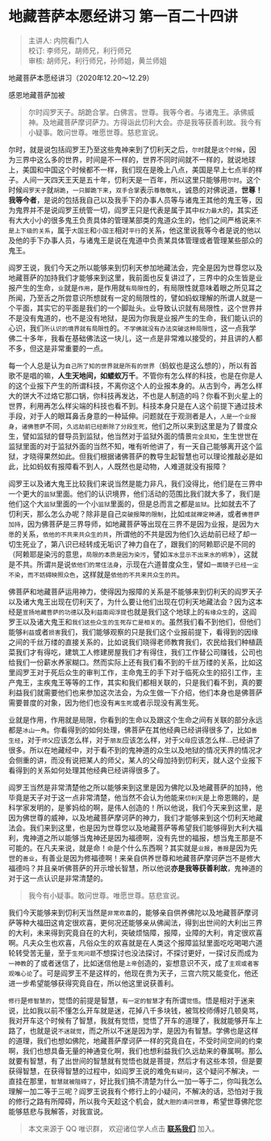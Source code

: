# 地藏菩萨本愿经讲习 第一百二十四讲

> 主讲人: 内院看门人 <br />
> 校订: 李师兄，胡师兄，利行师兄 <br />
> 审核: 胡师兄，利行师兄，孙师姐，黄兰师姐 <br />

地藏菩萨本愿经讲习（2020年12.20～12.29）

感恩地藏菩萨加被

> 尔时阎罗天子。胡跪合掌。白佛言。世尊。我等今者。与诸鬼王。承佛威神。及地藏菩萨摩诃萨力。方得诣此忉利大会。亦是我等获善利故。我今有小疑事。敢问世尊。唯愿世尊。慈悲宣说。

尔时，就是说包括阎罗王乃至这些鬼神来到了忉利天之后，`尔时`就是`这个时候`，因为三界中这么多的世界，时间是不一样的，世界不同时间就不一样的，就说地球上，美国和中国这个时候都不一样，我们现在是晚上八点，美国是早上七点半的样子。人间一天四天王天是五十年，忉利天是一百年，所以这里只能够用`尔时`。这个时候`阎罗天子`就`胡跪`，`一只脚跪下来`，`双手合掌`表示`尊敬敬礼`，诚恳的对佛说道，**世尊！我等今者**，是说的包括我自己以及我手下的办事人员等与诸鬼王其他的鬼王等，因为鬼界并不是说阎罗王统管一切，阎罗王只是代表是属于其中`权力最大`的，其实还有大大小小的很多鬼王负责具体的管理某部类的鬼道众生的，他们之间严格说来`不是上下级的关系`，属于`大国王`和`小国王`相对`平行`的关系，他这里说我等今者是说的他以及他的手下办事人员，与诸鬼王是说在鬼道中负责某具体管理或者管理某些部众的鬼王。

阎罗王说，我们今天之所以能够来到忉利天参加地藏法会，完全是因为世尊您以及地藏菩萨的加持我们才能够来到这里，我前面也反复讲过了，三界中的众生皆是业报产生的生命，`业`就是`作用`，是作用就`有局限性`的，有局限性就意味着眼之所见耳之所闻，乃至舌之所尝意识所想就有一定的局限性的，譬如蚂蚁理解的所谓人就是一个平面，其实它的平面是我们的一个脚趾头。业导致认识就有局限性，这个世界并不是没有鬼道的，也不是没有地狱，是因为你我是业报产生的生命，我们能认识的心识，我们`所认识的境界就有局限性`的。`不学佛就没有办法突破这种局限性`，这一点我学佛二十多年，我看在基础佛法这一块儿，这一点是非常难以接受的，并且讲的人都不多，但这是非常重要的一点。

每一个人总是认为`自己所了知的世界就是所有的世界`（蚂蚁也是这么想的），所以有首歌不是唱的嘛，**人生天地间，如蝼蚁万千**。不管你有怎么样的科技，也是在你是人的这个业报下产生的所谓科技，不离你这个人的业报本身的。从古到今，再怎么样大的饼大不过烙它那口锅，你科技再发达，不也是人制造的吗？你看不到火星上的世界，利用再怎么样尖端的科技也看不到。科技本身只是在人这个前提下通过技术手段，对于人的眼耳鼻舌身意的一种延伸。问题就在于观测者是人，`人是一个业报身`，`诸佛菩萨`不同，`久远劫前已经断除了分段生死`，他们之所以来到这里是为了普度众生，譬如监狱的督导员到监狱，他当然对于监狱外面的情景`完全具知`，生生世世在监狱里面的对于监狱外面的当然不知，唯有听他讲了，有一天自己能够离开这个监狱，才晓得果然如此。但我们根据诸佛菩萨的教导生起智慧也可以理论推敲必是如此，比如蚂蚁有报障看不到人，人既然也是动物，人难道就没有报障？

阎罗王以及诸大鬼王比较我们来说当然是能力非凡，我们没得比，他们是在三界中一个更大的`监狱`里面。他们的认识境界，他们活动的范围比我们就大多了，我们是他们这个大`监狱`里面的一个小`监狱`里面的，但是总而言之都是`监狱`。比如就去不了忉利天，那么怎么办呢？除非是自己`突破报障的限制`，比如`成就禅定神通`，或者`佛菩萨加持`，因为佛菩萨是三界导师，如地藏菩萨等出现在三界不是因为业报，是因为`大愿`的关系，`依他的不共来共众生的共`，所谓他的不共是因为他们久远劫前已经了却一切生死业了，第八识已经转成无垢识了神力自在了，跟我们的阿赖耶识是不同的（阿赖耶是染污的意思，`局限的本质是因为染污`，譬如`浑水显示不出来水的明净`），这就是不共。所谓`共`是说`依他们的常住法身`，示现在六道普度众生，譬如`一面镜子已经一尘不染`，`而不妨碍映照众色`，这样就是`依他的不共来共众生的共`。

佛菩萨和地藏菩萨运用神力，使得因为报障的关系是不能够来到忉利天的阎罗天子以及诸大鬼王出现在忉利天了，为什么要让他们出现在忉利天地藏法会？因为这本经是`宣扬地藏菩萨的功德`以及`利益南阎浮提`也就是我们这个地球上的`有缘众生`的，这阎罗王以及诸大鬼王和`我们这些众生的生死存亡是相关的`。虽然我们看不到他们，但他们能够`利益`或者`损害`我们，我们能够观察的只是我们这个业报前提下，看得到的因缘之间的千丝万缕的直接关系的，比如说我们晓得老师教育我们，农民给我们种植蔬菜我们才有得吃，建筑工人修建房屋我们才有得住，我们工作替公司赚钱，公司也给我们一份薪水养家糊口。然而实际上还有我们看不到的千丝万缕的关系，比如这里阎罗王对于死后众生的审判工作，主命鬼王的手下对于临死众生的招引工作，主产鬼王，主疾鬼王等等的工作，其实和我们都相关联的，只是我们看不到，真的要利益我们就需要他们也来参加这次法会，为众生做一下介绍，他们本身也是佛菩萨需要普度的对象，因为他们也没有`离生死`或者示现没有离生死。

业就是作用，作用就是局限，你看到的生命以及跟这个生命之间有关联的部分永远都是`冰山一角`。你看得到的如何处理，佛菩萨在其他经典已经讲得很多了，比如`善生经`，对于`师父`应该怎么样，对于`朋友`应该怎么样，对于`父母`应该怎么样...已经讲了很多。所以在地藏经中，对于看不到的鬼神道的众生以及地狱的情况天界的情况才会侧重的讲，而没有说把某人的师父，某人的父母加持到忉利天，就人这个业报下看得到的关系如何处理其他经典已经讲得很多了。

阎罗王当然是非常清楚他之所以能够来到这里是因为佛陀以及地藏菩萨的加持，他毕竟是天子对于这一点非常清楚，他当然不会认为他能来`忉利天`是上帝恩赐的，是科学家发明的，是爹妈给的啊，是伟人创造的！所以他说，我们今天来到这里，是因为佛世尊的威神，以及地藏菩萨摩诃萨的神力，我们才能够来到这个忉利天地藏法会。我们来到这里，也是因为世尊您以及地藏菩萨等希望我们能够得到大利大福利，鬼神道之所以能够当鬼神还是因为福德啊，没有先世的福报，想当鬼王那是不可能的。在凡夫来说，就是命！`命`是个什么东西啊？其实就是`业报`，`善报`是因为先世的`善业`，有善业是因为修福德啊！来亲自供养世尊和地藏菩萨摩诃萨岂不是修大福德吗？并且亲听佛菩萨的开示增长智慧，所以他说**亦是我等获善利故**，鬼神道的对于这一点认识是非常清楚的。

> 我今有小疑事。敢问世尊。唯愿世尊。慈悲宣说。

我们今天能够来到忉利天当然是`非常欢喜`的，能够亲自供养佛陀以及地藏菩萨摩诃萨等种大福田这肯定很欢喜，更何况还能够亲从佛闻法，得到出世间的大利出三界的大利，未来得到究竟自在的大利，突破烦恼障，报障，业障的大利，肯定很欢喜啊。凡夫众生也欢喜，凡俗众生的欢喜就是在人类这个报障监狱里面吃吃喝喝六道轮转受苦无量，至于`生死问题`不想探讨也没法探讨，不探讨更好，一探讨反而成为`一神教`的了或者迷信了，比如迷信他是`上帝`创造的，妄想意识不灭，成了`主观或者客观唯心论`了。可是阎罗王不是这样的，他现在贵为天子，三宫六院又能变化，他还进一步希望能够获得究竟自在，所以他这里说获善利。

`修行`是`修智慧的`，觉悟的前提是智慧，`有一定的智慧`才有所谓`觉悟`。悟是相对于迷来说，比如我以前不懂怎么开车就是迷，花掉八千多块钱，被驾校师傅好几顿臭骂，我对开车这个时候有了智慧，我就有觉悟，觉悟了开车的道理了，我就能够开车上路了，也就是说`不迷就觉`，而之所以不迷是因为学，是因为有智慧。学佛也是这样的道理，我们也想如佛陀，地藏菩萨摩诃萨一样的究竟自在，不受时间空间的约束啊，我们也想具备无量的神通变化啊，我们也想利益我们久远劫来的眷属啊。那么就要有智慧，有了出世间的智慧就有觉悟也就是菩提，然后才有这些本领，但是要获得智慧，在获得智慧的过程中，如阎罗王说的难免`有疑问`，这个疑问不解决，一直挂在那里，`智慧就被阻碍了`，好比我们搞不清楚为什么一加一等于二，你叫我怎么理解一加二等于三呢？阎罗王说我有个修行上的小疑问，不解决的话，恐怕对于我的修行之路有所障碍，所以我今天趁这个机会，就`大胆的请问世尊`，希望世尊佛陀您能够慈悲与我解答，对我宣说。

> 本文来源于 QQ 唯识群， 欢迎诸位学人点击 **[联系我们](https://mp.weixin.qq.com/s/lZCfWjmLjgNR165Tx4_bCQ)** 加入。
